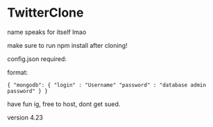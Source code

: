 # TwitterClone

name speaks for itself lmao

make sure to run npm install after cloning!

config.json required:

format:

`{
    "mongodb": {
        "login" : "Username"
        "password" : "database admin password"
    }
}`

have fun ig, free to host, dont get sued.

version 4.23
